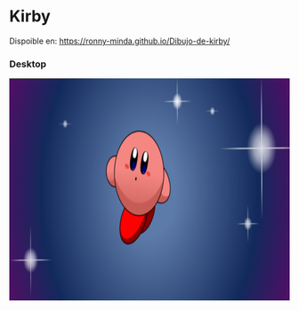 
# Kirby

Dispoible en: https://ronny-minda.github.io/Dibujo-de-kirby/

<h3>Desktop</h3>
<p align="center">
<code><img style="text-align: center;" height="400" src="./iconos/img.png"></code>
</p>
